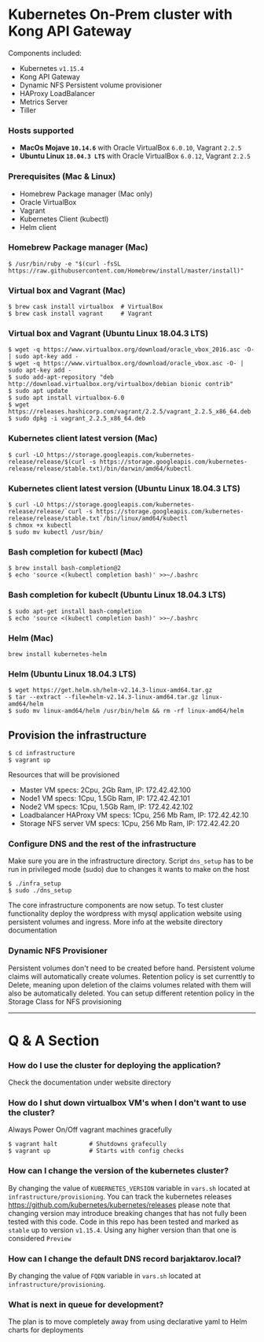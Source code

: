 # Kubernetes On-Prem cluster with Kong API Gateway
Components included:
- Kubernetes `v1.15.4`
- Kong API Gateway
- Dynamic NFS Persistent volume provisioner
- HAProxy LoadBalancer
- Metrics Server
- Tiller


### Hosts supported

- **MacOs Mojave `10.14.6`** with Oracle VirtualBox `6.0.10`, Vagrant `2.2.5`
- **Ubuntu Linux `18.04.3 LTS`** with Oracle VirtualBox `6.0.12`, Vagrant `2.2.5`

### Prerequisites (Mac & Linux)

- Homebrew Package manager (Mac only)
- Oracle VirtualBox
- Vagrant
- Kubernetes Client (kubectl)
- Helm client

### Homebrew Package manager (Mac)
```
$ /usr/bin/ruby -e "$(curl -fsSL https://raw.githubusercontent.com/Homebrew/install/master/install)"
```

### Virtual box and Vagrant (Mac)

```
$ brew cask install virtualbox  # VirtualBox
$ brew cask install vagrant     # Vagrant
```
### Virtual box and Vagrant (Ubuntu Linux 18.04.3 LTS)
```
$ wget -q https://www.virtualbox.org/download/oracle_vbox_2016.asc -O- | sudo apt-key add -
$ wget -q https://www.virtualbox.org/download/oracle_vbox.asc -O- | sudo apt-key add -
$ sudo add-apt-repository "deb http://download.virtualbox.org/virtualbox/debian bionic contrib"
$ sudo apt update
$ sudo apt install virtualbox-6.0
$ wget https://releases.hashicorp.com/vagrant/2.2.5/vagrant_2.2.5_x86_64.deb
$ sudo dpkg -i vagrant_2.2.5_x86_64.deb
```

### Kubernetes client latest version (Mac)
```
$ curl -LO https://storage.googleapis.com/kubernetes-release/release/$(curl -s https://storage.googleapis.com/kubernetes-release/release/stable.txt)/bin/darwin/amd64/kubectl
```
### Kubernetes client latest version (Ubuntu Linux 18.04.3 LTS)
```
$ curl -LO https://storage.googleapis.com/kubernetes-release/release/`curl -s https://storage.googleapis.com/kubernetes-release/release/stable.txt`/bin/linux/amd64/kubectl
$ chmox +x kubectl
$ sudo mv kubectl /usr/bin/
```

### Bash completion for kubectl (Mac)
```
$ brew install bash-completion@2
$ echo 'source <(kubectl completion bash)' >>~/.bashrc
```
### Bash completion for kubeclt (Ubuntu Linux 18.04.3 LTS)
```
$ sudo apt-get install bash-completion
$ echo 'source <(kubectl completion bash)' >>~/.bashrc
```

### Helm (Mac)

```
brew install kubernetes-helm
```
### Helm (Ubuntu Linux 18.04.3 LTS)
```
$ wget https://get.helm.sh/helm-v2.14.3-linux-amd64.tar.gz
$ tar --extract --file=helm-v2.14.3-linux-amd64.tar.gz linux-amd64/helm
$ sudo mv linux-amd64/helm /usr/bin/helm && rm -rf linux-amd64/helm
```

## Provision the infrastructure
```
$ cd infrastructure
$ vagrant up
```
Resources that will be provisioned
- Master VM specs: 2Cpu, 2Gb Ram, IP: 172.42.42.100
- Node1 VM specs: 1Cpu, 1.5Gb Ram, IP: 172.42.42.101
- Node2 VM specs: 1Cpu, 1.5Gb Ram, IP: 172.42.42.102
- Loadbalancer HAProxy VM specs: 1Cpu, 256 Mb Ram, IP: 172.42.42.10
- Storage NFS server VM specs: 1Cpu, 256 Mb Ram, IP: 172.42.42.20

### Configure DNS and the rest of the infrastructure
Make sure you are in the infrastructure directory. Script `dns_setup` has to be run in privileged mode (sudo) due to changes it wants to make on the host

```
$ ./infra_setup
$ sudo ./dns_setup
```

The core infrastructure components are now setup. To test cluster functionality deploy the wordpress with mysql application website using persistent volumes and ingress. More info at the website directory documentation

### Dynamic NFS Provisioner
Persistent volumes don't need to be created before hand. Persistent volume claims will automatically create volumes. Retention policy is set currenttly to Delete, meaning upon deletion of the claims volumes related with them will also be automatically deleted. You can setup different retention policy in the Storage Class for NFS provisioning

---
# Q & A Section

### How do I use the cluster for deploying the application?

Check the documentation under website directory

### How do I shut down virtualbox VM's when I don't want to use the cluster?

Always Power On/Off vagrant machines gracefully
```
$ vagrant halt         # Shutdowns grafecully
$ vagrant up           # Starts with config checks
```

### How can I change the version of the kubernetes cluster?

By changing the value of `KUBERNETES_VERSION` variable in `vars.sh` located at `infrastructure/provisioning`. You can track the kubernetes releases https://github.com/kubernetes/kubernetes/releases please note that changing version may introduce breaking changes that has not fully been tested with this code. Code in this repo has been tested and marked as `stable` up to version `v1.15.4`. Using any higher version than that one is considered `Preview`

### How can I change the default DNS record barjaktarov.local?

By changing the value of `FQDN` variable in `vars.sh` located at `infrastructure/provisioning`.

### What is next in queue for development?

The plan is to move completely away from using declarative yaml to Helm charts for deployments
